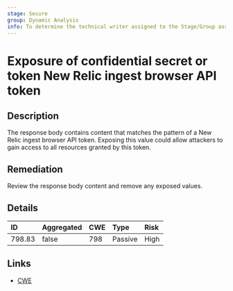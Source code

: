 ```yaml
---
stage: Secure
group: Dynamic Analysis
info: To determine the technical writer assigned to the Stage/Group associated with this page, see https://about.gitlab.com/handbook/engineering/ux/technical-writing/#assignments
---
```


# Exposure of confidential secret or token New Relic ingest browser API token

## Description

The response body contains content that matches the pattern of a New Relic ingest browser API token.
Exposing this value could allow attackers to gain access to all resources granted by this token.

## Remediation

Review the response body content and remove any exposed values.

## Details

| ID | Aggregated | CWE | Type | Risk |
|:---|:--------|:--------|:--------|:--------|
| 798.83 | false | 798 | Passive | High |

## Links

- [CWE](https://cwe.mitre.org/data/definitions/798.html)
